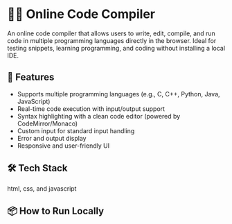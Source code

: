 # 🧑‍💻 Online Code Compiler

An online code compiler that allows users to write, edit, compile, and run code in multiple programming languages directly in the browser. Ideal for testing snippets, learning programming, and coding without installing a local IDE.

## 🚀 Features

- Supports multiple programming languages (e.g., C, C++, Python, Java, JavaScript)
- Real-time code execution with input/output support
- Syntax highlighting with a clean code editor (powered by CodeMirror/Monaco)
- Custom input for standard input handling
- Error and output display
- Responsive and user-friendly UI

## 🛠️ Tech Stack

html, css, and javascript

## 📦 How to Run Locally

